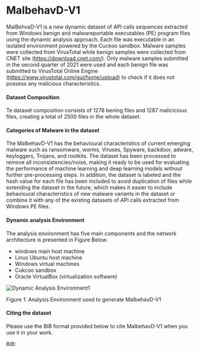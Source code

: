# MalbehavD-V1
MalBehvaD-V1 is a new dynamic dataset of API calls sequences extracted from Windows benign and malwareportable executables (PE) program files using the dynamic analysis approach. Each file was executable in an isolated environment powered by the Cuckoo sandbox.  Malware samples were collected from VirusTotal while benign samples were collected from CNET site (https://download.cnet.com/). Only malware samples submitted in the second quarter of 2021 were used and each benign file was submitted to VirusTotal Online Engine (https://www.virustotal.com/gui/home/upload) to check if it does not possess any malicious characteristics.
#### Dataset Composition
Te dataset composition consists of 1278 bening files and 1287 malicicious files, creating a total of 2500 files in the whole dataset.
#### Categories of Malware in the dataset
The MalbehavD-V1 has the behavioural characteristics of current emerging malware such as ransomware, worms, Viruses,
Spyware, backdoor, adware, keyloggers, Trojans, and rootkits. The dataset has been processed to remove all inconsistencies/noise, making it ready to be used for evaluating the performance of machine learning and deep
learning models without further pre-processing steps. In addition, the dataset is labeled and the hash value for each file
has been included to avoid duplication of files while extending
the dataset in the future, which makes it easier to include behavioural characteristics of new malware variants in the dataset
or combine it with any of the existing datasets of API calls extracted from Windows PE files.
#### Dynamic analysis Environment
The analysis environment has  five main components and the network architecture is presented in Figure Below.  
- windows main host machine
- Linux Ubuntu host machine
- Windows virtual machines
- Cukcoo sandbox
- Oracle VirtualBox (virtualization software)



![Dynamic Analysis Environment1](https://user-images.githubusercontent.com/18678162/174477553-998fefd0-c129-43c6-aebd-9f6d78fa0d84.png)

Figure 1: Analysis Environment used to generate MalbehavD-V1

#### Citing the dataset
Please use the BIB format provided below to cite MalbehavD-V1 when you use it in your work.

BIB: 
